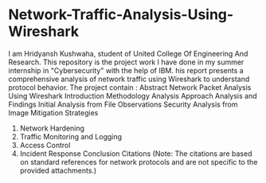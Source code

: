 # Network-Traffic-Analysis-Using-Wireshark
I am Hridyansh Kushwaha, student of United College Of Engineering And Research. This repository is the project work I have done in my summer internship in "Cybersecurity"  with the help of IBM.  his report presents a comprehensive analysis of network traffic using Wireshark to understand protocol behavior.
The project contain :
Abstract
Network Packet Analysis Using Wireshark 
Introduction
Methodology 
Analysis Approach
Analysis and Findings
Initial Analysis from File 
Observations
Security Analysis from Image
Mitigation Strategies
1. Network Hardening
2. Traffic Monitoring and Logging
3. Access Control
4. Incident Response
Conclusion
Citations (Note: The citations are based on standard references for network protocols and are not specific to
the provided attachments.)
